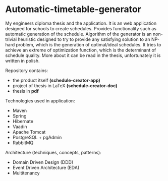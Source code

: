 # Automatic-timetable-generator

My engineers diploma thesis and the application. It is an web application designed for schools to create schedules. Provides functionality such as automatic generation of the schedule. Algorithm of the generator is an non-trivial heuristic designed to try to provide any satisfying solution to an NP-hard problem, which is the generation of optimal/ideal schedules. It tries to achieve an extreme of optimization function, which is the determinant of schedule quality. More about it can be read in the thesis, unfortunately it is written in polish.

Repository contains:
- the product itself <b>(schedule-creator-app)</b>
- project of thesis in LaTeX <b>(schedule-creator-doc)</b>
- thesis in <b>pdf</b>

Technologies used in application:
- Maven
- Spring
- Hibernate
- Vaadin
- Apache Tomcat
- PostgreSQL + pgAdmin
- RabbitMQ

Architecture (techniques, concepts, patterns):
- Domain Driven Design (DDD)
- Event Driven Architecture (EDA)
- Multitenancy
